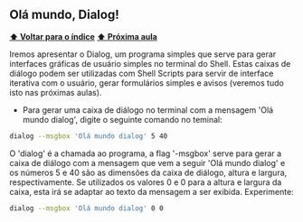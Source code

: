 ## Olá mundo, Dialog!

**[⬆ Voltar para o índice](https://github.com/Geofisicando/curso-Dialog/blob/master/README.md#%C3%ADndice)** **[⬆ Próxima aula](https://github.com/Geofisicando/curso-Dialog/blob/master/README.md#%C3%ADndice)**

Iremos apresentar o Dialog, um programa simples que serve para gerar interfaces gráficas de usuário simples no terminal do Shell. Estas caixas de diálogo podem ser utilizadas com Shell Scripts para servir de interface iterativa com o usuário, gerar formulários simples e avisos (veremos tudo isto nas próximas aulas).

* Para gerar uma caixa de diálogo no terminal com a mensagem 'Olá mundo dialog', digite o seguinte comando no teminal:

```sh
dialog --msgbox 'Olá mundo dialog' 5 40
```

O 'dialog' é a chamada ao programa, a flag '-msgbox' serve para gerar a caixa de diálogo com a mensagem que vem a seguir 'Olá mundo dialog' e os números 5 e 40 são as dimensões da caixa de diálogo, altura e largura, respectivamente. Se utilizados os valores 0 e 0 para a altura e largura da caixa, esta irá se adaptar ao texto da mensagem a ser exibida. Experimente:

```sh
dialog --msgbox 'Olá mundo dialog' 0 0
```
